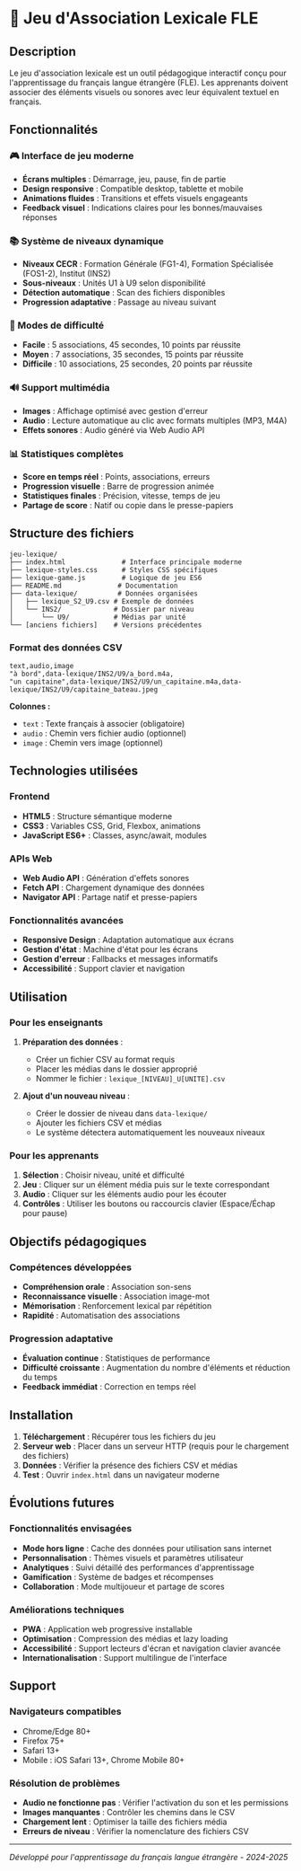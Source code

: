 # 🎯 Jeu d'Association Lexicale FLE

## Description

Le jeu d'association lexicale est un outil pédagogique interactif conçu pour l'apprentissage du français langue étrangère (FLE). Les apprenants doivent associer des éléments visuels ou sonores avec leur équivalent textuel en français.

## Fonctionnalités

### 🎮 Interface de jeu moderne
- **Écrans multiples** : Démarrage, jeu, pause, fin de partie
- **Design responsive** : Compatible desktop, tablette et mobile
- **Animations fluides** : Transitions et effets visuels engageants
- **Feedback visuel** : Indications claires pour les bonnes/mauvaises réponses

### 📚 Système de niveaux dynamique
- **Niveaux CECR** : Formation Générale (FG1-4), Formation Spécialisée (FOS1-2), Institut (INS2)
- **Sous-niveaux** : Unités U1 à U9 selon disponibilité
- **Détection automatique** : Scan des fichiers disponibles
- **Progression adaptative** : Passage au niveau suivant

### 🎯 Modes de difficulté
- **Facile** : 5 associations, 45 secondes, 10 points par réussite
- **Moyen** : 7 associations, 35 secondes, 15 points par réussite
- **Difficile** : 10 associations, 25 secondes, 20 points par réussite

### 🔊 Support multimédia
- **Images** : Affichage optimisé avec gestion d'erreur
- **Audio** : Lecture automatique au clic avec formats multiples (MP3, M4A)
- **Effets sonores** : Audio généré via Web Audio API

### 📊 Statistiques complètes
- **Score en temps réel** : Points, associations, erreurs
- **Progression visuelle** : Barre de progression animée
- **Statistiques finales** : Précision, vitesse, temps de jeu
- **Partage de score** : Natif ou copie dans le presse-papiers

## Structure des fichiers

```
jeu-lexique/
├── index.html              # Interface principale moderne
├── lexique-styles.css      # Styles CSS spécifiques
├── lexique-game.js         # Logique de jeu ES6
├── README.md              # Documentation
├── data-lexique/          # Données organisées
│   ├── lexique_S2_U9.csv # Exemple de données
│   └── INS2/             # Dossier par niveau
│       └── U9/           # Médias par unité
└── [anciens fichiers]    # Versions précédentes
```

### Format des données CSV

```csv
text,audio,image
"à bord",data-lexique/INS2/U9/a_bord.m4a,
"un capitaine",data-lexique/INS2/U9/un_capitaine.m4a,data-lexique/INS2/U9/capitaine_bateau.jpeg
```

**Colonnes :**
- `text` : Texte français à associer (obligatoire)
- `audio` : Chemin vers fichier audio (optionnel)
- `image` : Chemin vers image (optionnel)

## Technologies utilisées

### Frontend
- **HTML5** : Structure sémantique moderne
- **CSS3** : Variables CSS, Grid, Flexbox, animations
- **JavaScript ES6+** : Classes, async/await, modules

### APIs Web
- **Web Audio API** : Génération d'effets sonores
- **Fetch API** : Chargement dynamique des données
- **Navigator API** : Partage natif et presse-papiers

### Fonctionnalités avancées
- **Responsive Design** : Adaptation automatique aux écrans
- **Gestion d'état** : Machine d'état pour les écrans
- **Gestion d'erreur** : Fallbacks et messages informatifs
- **Accessibilité** : Support clavier et navigation

## Utilisation

### Pour les enseignants

1. **Préparation des données** :
   - Créer un fichier CSV au format requis
   - Placer les médias dans le dossier approprié
   - Nommer le fichier : `lexique_[NIVEAU]_U[UNITE].csv`

2. **Ajout d'un nouveau niveau** :
   - Créer le dossier de niveau dans `data-lexique/`
   - Ajouter les fichiers CSV et médias
   - Le système détectera automatiquement les nouveaux niveaux

### Pour les apprenants

1. **Sélection** : Choisir niveau, unité et difficulté
2. **Jeu** : Cliquer sur un élément média puis sur le texte correspondant
3. **Audio** : Cliquer sur les éléments audio pour les écouter
4. **Contrôles** : Utiliser les boutons ou raccourcis clavier (Espace/Échap pour pause)

## Objectifs pédagogiques

### Compétences développées
- **Compréhension orale** : Association son-sens
- **Reconnaissance visuelle** : Association image-mot
- **Mémorisation** : Renforcement lexical par répétition
- **Rapidité** : Automatisation des associations

### Progression adaptative
- **Évaluation continue** : Statistiques de performance
- **Difficulté croissante** : Augmentation du nombre d'éléments et réduction du temps
- **Feedback immédiat** : Correction en temps réel

## Installation

1. **Téléchargement** : Récupérer tous les fichiers du jeu
2. **Serveur web** : Placer dans un serveur HTTP (requis pour le chargement des fichiers)
3. **Données** : Vérifier la présence des fichiers CSV et médias
4. **Test** : Ouvrir `index.html` dans un navigateur moderne

## Évolutions futures

### Fonctionnalités envisagées
- **Mode hors ligne** : Cache des données pour utilisation sans internet
- **Personnalisation** : Thèmes visuels et paramètres utilisateur
- **Analytiques** : Suivi détaillé des performances d'apprentissage
- **Gamification** : Système de badges et récompenses
- **Collaboration** : Mode multijoueur et partage de scores

### Améliorations techniques
- **PWA** : Application web progressive installable
- **Optimisation** : Compression des médias et lazy loading
- **Accessibilité** : Support lecteurs d'écran et navigation clavier avancée
- **Internationalisation** : Support multilingue de l'interface

## Support

### Navigateurs compatibles
- Chrome/Edge 80+
- Firefox 75+
- Safari 13+
- Mobile : iOS Safari 13+, Chrome Mobile 80+

### Résolution de problèmes
- **Audio ne fonctionne pas** : Vérifier l'activation du son et les permissions
- **Images manquantes** : Contrôler les chemins dans le CSV
- **Chargement lent** : Optimiser la taille des fichiers média
- **Erreurs de niveau** : Vérifier la nomenclature des fichiers CSV

---

*Développé pour l'apprentissage du français langue étrangère - 2024-2025*